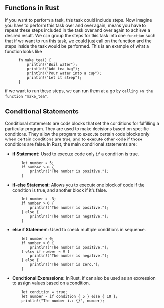 ## Functions in Rust
If you want to perform a task, this task could include steps. Now imagine you have to perform this task over and over again, means you have to repeat these steps included in the task over and over again to achieve a desired result. We can group the steps for this task into one `function` such that if we want to run this task, we could just call on the function and the steps inside the task would be performed.
This is an example of what a function looks like

          fn make_tea() {
              println!("Boil water");
              println!("Add tea bag");
              println!("Pour water into a cup");
              println!("Let it steep");
          }
if we want to run these steps, we can run them at a go by `calling on the function "make_tea"`.

## Conditional Statements 
Conditional statements are code blocks that set the conditions for fulfilling a particular program. They are used to make decisions based on specific conditions. They allow the program to execute certain code blocks only when certain conditions are true, and to execute other code if those conditions are false.
In Rust, the main conditional statements are:
- **if Statement:** Used to execute code only `if` a condition is true.
  
          let number = 5;
          if number > 0 {
              println!("The number is positive.");
          }
- **if-else Statement:** Allows you to execute one block of code if the condition is true, and another block if it's false.
  
          let number = -3;
          if number > 0 {
              println!("The number is positive.");
          } else {
              println!("The number is negative.");
          }
- **else if Statement:** Used to check multiple conditions in sequence.
  
          let number = 0;
          if number > 0 {
              println!("The number is positive.");
          } else if number < 0 {
              println!("The number is negative.");
          } else {
              println!("The number is zero.");
          }
- **Conditional Expressions:** In Rust, if can also be used as an expression to assign values based on a condition.
  
          let condition = true;
          let number = if condition { 5 } else { 10 };
          println!("The number is: {}", number);
